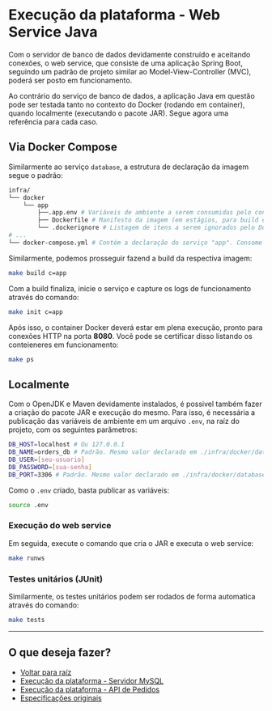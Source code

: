 # Execução da plataforma - Web Service Java

Com o servidor de banco de dados devidamente construído e aceitando conexões, o web service, que consiste de uma aplicação Spring Boot, seguindo um padrão de projeto similar ao Model-View-Controller (MVC), poderá ser posto em funcionamento.

Ao contrário do serviço de banco de dados, a aplicação Java em questão pode ser testada tanto no contexto do Docker (rodando em container), quando localmente (executando o pacote JAR). Segue agora uma referência para cada caso.

## Via Docker Compose

Similarmente ao serviço `database`, a estrutura de declaração da imagem segue o padrão:

```bash
infra/
└── docker
    └── app
        ├──.app.env # Variáveis de ambiente a serem consumidas pelo container
        ├── Dockerfile # Manifesto da imagem (em estágios, para build e execução do JAR)
        └── .dockerignore # Listagem de itens a serem ignorados pelo Docker Compose durante a build
# ...
└── docker-compose.yml # Contém a declaração do serviço "app". Consome Dockerfile.
```

Similarmente, podemos prosseguir fazend a build da respectiva imagem:

```bash
make build c=app
```

Com a build finaliza, inicie o serviço e capture os logs de funcionamento através do comando:

```bash
make init c=app
```

Após isso, o container Docker deverá estar em plena execução, pronto para conexões HTTP na porta **8080**. Você pode se certificar disso listando os conteieneres em funcionamento:

```bash
make ps
```

## Localmente

Com o OpenJDK e Maven devidamente instalados, é possivel também fazer a criação do pacote JAR e execução do mesmo. Para isso, é necessária a publicação das variáveis de ambiente em um arquivo `.env`, na raíz do projeto, com os seguintes parâmetros:

```bash
DB_HOST=localhost # Ou 127.0.0.1
DB_NAME=orders_db # Padrão. Mesmo valor declarado em ./infra/docker/database/.database.env
DB_USER=[seu-usuario]
DB_PASSWORD=[sua-senha]
DB_PORT=3306 # Padrão. Mesmo valor declarado em ./infra/docker/database/.database.env
```

Como o `.env` criado, basta publicar as variáveis:

```bash
source .env
```

### Execução do web service

Em seguida, execute o comando que cria o JAR e executa o web service:

```bash
make runws
```

### Testes unitários (JUnit)

Similarmente, os testes unitários podem ser rodados de forma automatica através do comando:

```bash
make tests
```

---

## O que deseja fazer?

- [Voltar para raíz](../../README.md)
- [Execução da plataforma - Servidor MySQL](./DATABASE.md)
- [Execução da plataforma - API de Pedidos](./API-TESTING.md)
- [Especificações originais](./ORIGINAL-SPECS.md)
